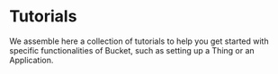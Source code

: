 # Tutorials

We assemble here a collection of tutorials to help you get started with specific functionalities of Bucket, such as setting up a Thing or an Application.

